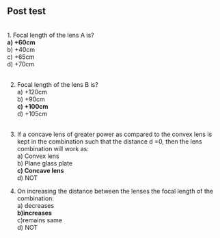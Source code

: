 ## Post test
<br>
1. Focal length of the lens A is?<br>
<b>a) +60cm</b>	<br>	b) +40cm	<br>	 c) +65cm	<br>		 d) +70cm<br><br>

2. Focal length of the lens B is?<br>
a) +120cm	<br>	b) +90cm		<br> <b>c) +100cm</b>	<br>		 d) +105cm<br><br>

3. If a concave lens of greater power as compared to the convex lens is kept in the combination such that the distance d =0, then the lens combination will work as:<br>
  a) Convex lens	<br>	b) Plane glass plate<br>		 <b>c) Concave lens</b>	<br>d) NOT<br>
  
4. On increasing the distance between the lenses the focal length of the combination:<br>
a) decreases	<br>	<b>b)increases</b>	<br>	c)remains same<br>			d) NOT

